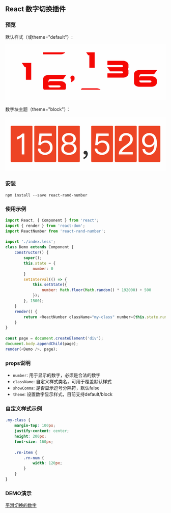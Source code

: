 ## React 数字切换插件

### 预览

默认样式（或theme="default"）:

![ReactNumber](./number.gif)

数字块主题（theme="block"）：

![ReactNumber](./rn-num.gif)

### 安装

```shell
npm install --save react-rand-number
```

### 使用示例

```js
import React, { Component } from 'react';
import { render } from 'react-dom';
import ReactNumber from 'react-rand-number';

import './index.less';
class Demo extends Component {
    constructor() {
        super();
        this.state = {
            number: 0
        }
        setInterval(() => {
            this.setState({
                number: Math.floor(Math.random() * 192000) + 500
            });
        }, 1500);
    }
    render() {
        return <ReactNumber className="my-class" number={this.state.number} showComma={true} />;
    }
}

const page = document.createElement('div');
document.body.appendChild(page);
render(<Demo />, page);
```

### props说明

* `number`: 用于显示的数字，必须是合法的数字
* `className`: 自定义样式类名，可用于覆盖默认样式
* `showComma`: 是否显示逗号分隔符，默认false
* `theme`: 设置数字显示样式，目前支持default/block

### 自定义样式示例

```css
.my-class {
    margin-top: 100px;
    justify-content: center;
    height: 200px;
    font-size: 160px;

    .rn-item {
        .rn-num {
            width: 120px;
        }
    }
}
```

### DEMO演示

[平滑切换的数字](http://seejs.me/react-number/demo/index.html)
